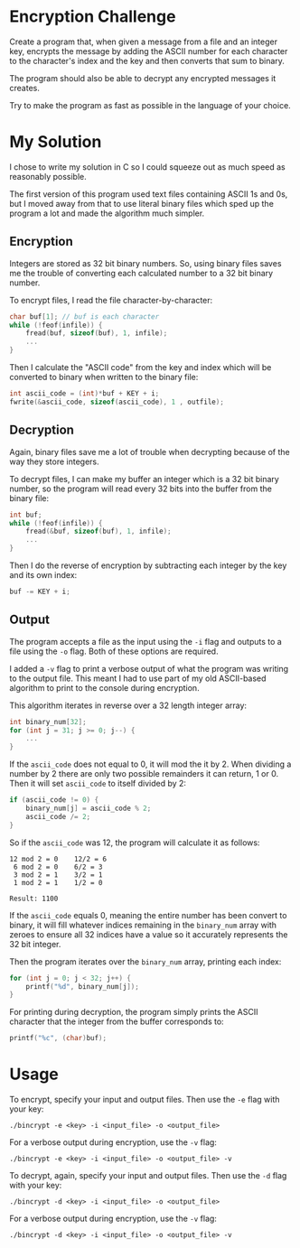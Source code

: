 # Encryption Challenge

Create a program that, when given a message from a file and an integer key, encrypts the message by adding the ASCII number for each character to the character's index and the key and then converts that sum to binary.

The program should also be able to decrypt any encrypted messages it creates.

Try to make the program as fast as possible in the language of your choice.

# My Solution

I chose to write my solution in C so I could squeeze out as much speed as reasonably possible.

The first version of this program used text files containing ASCII 1s and 0s, but I moved away from that to use literal binary files which sped up the program a lot and made the algorithm much simpler.

## Encryption

Integers are stored as 32 bit binary numbers. So, using binary files saves me the trouble of converting each calculated number to a 32 bit binary number.

To encrypt files, I read the file character-by-character:

```c
char buf[1]; // buf is each character
while (!feof(infile)) {
	fread(buf, sizeof(buf), 1, infile);
	...
}
```

Then I calculate the "ASCII code" from the key and index which will be converted to binary when written to the binary file:

```c
int ascii_code = (int)*buf + KEY + i;
fwrite(&ascii_code, sizeof(ascii_code), 1 , outfile);
```

## Decryption

Again, binary files save me a lot of trouble when decrypting because of the way they store integers.

To decrypt files, I can make my buffer an integer which is a 32 bit binary number, so the program will read every 32 bits into the buffer from the binary file: 

```c
int buf;
while (!feof(infile)) {
	fread(&buf, sizeof(buf), 1, infile);
	...
}
```

Then I do the reverse of encryption by subtracting each integer by the key and its own index:

```c
buf -= KEY + i;
```

## Output

The program accepts a file as the input using the `-i` flag and outputs to a file using the `-o` flag. Both of these options are required.

I added a `-v` flag to print a verbose output of what the program was writing to the output file. This meant I had to use part of my old ASCII-based algorithm to print to the console during encryption. 

This algorithm iterates in reverse over a 32 length integer array:

```c
int binary_num[32];
for (int j = 31; j >= 0; j--) {
	...
}
```

If the `ascii_code` does not equal to 0, it will mod the it by 2. When dividing a number by 2 there are only two possible remainders it can return, 1 or 0. Then it will set `ascii_code` to itself divided by 2: 

```c
if (ascii_code != 0) {
	binary_num[j] = ascii_code % 2;
	ascii_code /= 2;
}
```

So if the `ascii_code` was 12, the program will calculate it as follows:

```
12 mod 2 = 0    12/2 = 6
 6 mod 2 = 0    6/2 = 3
 3 mod 2 = 1    3/2 = 1
 1 mod 2 = 1    1/2 = 0

Result: 1100
```

If the `ascii_code` equals 0, meaning the entire number has been convert to binary, it will fill whatever indices remaining in the `binary_num` array with zeroes to ensure all 32 indices have a value so it accurately represents the 32 bit integer. 

Then the program iterates over the `binary_num` array, printing each index:

```c
for (int j = 0; j < 32; j++) {
	printf("%d", binary_num[j]);
}
```

For printing during decryption, the program simply prints the ASCII character that the integer from the buffer corresponds to:

```c
printf("%c", (char)buf);
```

# Usage

To encrypt, specify your input and output files. Then use the `-e` flag with your key:

```
./bincrypt -e <key> -i <input_file> -o <output_file>
```

For a verbose output during encryption, use the `-v` flag:

```
./bincrypt -e <key> -i <input_file> -o <output_file> -v
```

To decrypt, again, specify your input and output files. Then use the `-d` flag with your key:

```
./bincrypt -d <key> -i <input_file> -o <output_file>
```

For a verbose output during encryption, use the `-v` flag:

```
./bincrypt -d <key> -i <input_file> -o <output_file> -v
```
